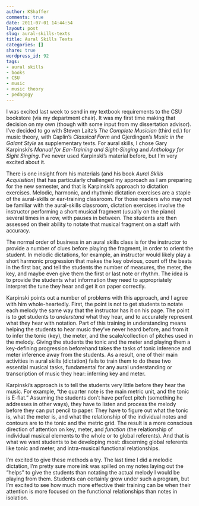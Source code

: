 ```yaml
---
author: KShaffer
comments: true
date: 2011-07-01 14:44:54
layout: post
slug: aural-skills-texts
title: Aural Skills Texts
categories: []
share: true
wordpress_id: 92
tags:
- aural skills
- books
- CSU
- music
- music theory
- pedagogy
---
```


I was excited last week to send in my textbook requirements to the CSU bookstore (via my department chair). It was my first time making that decision on my own (though with some input from my dissertation advisor). I’ve decided to go with Steven Laitz’s _The Complete Musician_ (third ed.) for music theory, with Caplin’s _Classical Form_ and Gjerdingen’s _Music in the Galant Style_ as supplementary texts. For aural skills, I chose Gary Karpinski’s _Manual for Ear-Training and Sight-Singing_ and _Anthology for Sight Singing_. I’ve never used Karpinski’s material before, but I’m very excited about it.

There is one insight from his materials (and his book _Aural Skills Acquisition_) that has particularly challenged my approach as I am preparing for the new semester, and that is Karpinski’s approach to dictation exercises. Melodic, harmonic, and rhythmic dictation exercises are a staple of the aural-skills or ear-training classroom. For those readers who may not be familiar with the aural-skills classroom, dictation exercises involve the instructor performing a short musical fragment (usually on the piano) several times in a row, with pauses in between. The students are then assessed on their ability to notate that musical fragment on a staff with accuracy.

The normal order of business in an aural skills class is for the instructor to provide a number of clues before playing the fragment, in order to orient the student. In melodic dictations, for example, an instructor would likely play a short harmonic progression that makes the key obvious, count off the beats in the first bar, and tell the students the number of measures, the meter, the key, and maybe even give them the first or last note or rhythm. The idea is to provide the students what information they need to appropriately interpret the tune they hear and get it on paper correctly.

Karpinski points out a number of problems with this approach, and I agree with him whole-heartedly. First, the point is not to get students to notate each melody the same way that the instructor has it on his page. The point is to get students to _understand_ what they hear, and to accurately represent what they hear with notation. Part of this training in understanding means helping the students to hear music they’ve never heard before, and from it to infer the tonic (key), the meter, and the scale/collection of pitches used in the melody. Giving the students the tonic and the meter and playing them a key-defining progression beforehand takes the tasks of tonic inference and meter inference away from the students. As a result, one of their main activities in aural skills (dictation) fails to train them to do these two essential musical tasks, fundamental for any aural understanding or transcription of music they hear: inferring key and meter.

Karpinski’s approach is to tell the students very little before they hear the music. For example, “the quarter note is the main metric unit, and the tonic is E-flat.” Assuming the students don’t have perfect pitch (something he addresses in other ways), they have to listen and process the melody before they can put pencil to paper. They have to figure out what the tonic is, what the meter is, and what the relationship of the individual notes and contours are to the tonic and the metric grid. The result is a more conscious direction of attention on key, meter, and _function_ (the relationship of individual musical elements to the whole or to global referents). And that is what we want students to be developing most: discerning global referents like tonic and meter, and intra-musical functional relationships.

I’m excited to give these methods a try. The last time I did a melodic dictation, I’m pretty sure more ink was spilled on my notes laying out the “helps” to give the students than notating the actual melody I would be playing from them. Students can certainly grow under such a program, but I’m excited to see how much more effective their training can be when their attention is more focused on the functional relationships than notes in isolation.
